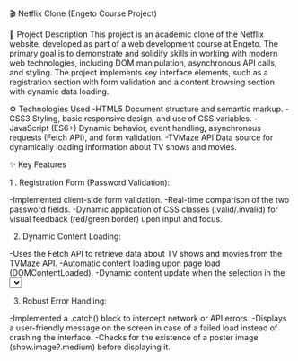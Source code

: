 🎬 Netflix Clone (Engeto Course Project)

📄 Project Description
This project is an academic clone of the Netflix website, developed as part of a web development course at Engeto. The primary goal is to demonstrate and solidify skills in working with modern web technologies, including DOM manipulation, asynchronous API calls, and styling.
The project implements key interface elements, such as a registration section with form validation and a content browsing section with dynamic data loading.

⚙️ Technologies Used
-HTML5	Document structure and semantic markup.
-CSS3	Styling, basic responsive design, and use of CSS variables.
-JavaScript (ES6+)	Dynamic behavior, event handling, asynchronous requests (Fetch API), and form validation.
-TVMaze API	Data source for dynamically loading information about TV shows and movies.

✨ Key Features

1 . Registration Form (Password Validation):

-Implemented client-side form validation.
-Real-time comparison of the two password fields.
-Dynamic application of CSS classes (.valid/.invalid) for visual feedback (red/green border) upon input and focus.

2. Dynamic Content Loading:

-Uses the Fetch API to retrieve data about TV shows and movies from the TVMaze API.
-Automatic content loading upon page load (DOMContentLoaded).
-Dynamic content update when the selection in the <select> element (filter) changes.

3. Robust Error Handling:

-Implemented a .catch() block to intercept network or API errors.
-Displays a user-friendly message on the screen in case of a failed load instead of crashing the interface.
-Checks for the existence of a poster image (show.image?.medium) before displaying it.

